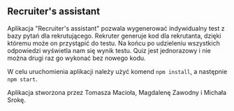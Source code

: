 ## Recruiter's assistant

Aplikacja "Recruiter's assistant" pozwala wygenerować indywidualny test z bazy pytań dla rekrutującego. Rekruter generuje kod dla rekrutanta, dzięki któremu może on przystąpić do testu. Na końcu po udzieleniu wszystkich odpowiedzi wyświetla nam się wynik testu. Quiz jest jednorazowy i nie można drugi raz go wykonać bez nowego kodu.

W celu uruchomienia aplikacji należy użyć komend `npm install`, a następnie `npm start`.

Aplikacja stworzona przez Tomasza Macioła, Magdalenę Zawodny i Michała Srokę.
